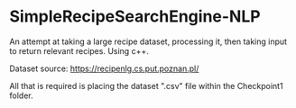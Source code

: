 # SimpleRecipeSearchEngine-NLP
An attempt at taking a large recipe dataset, processing it, then taking input to return relevant recipes.
Using c++. 

Dataset source: https://recipenlg.cs.put.poznan.pl/

All that is required is placing the dataset ".csv" file within the Checkpoint1 folder. 
